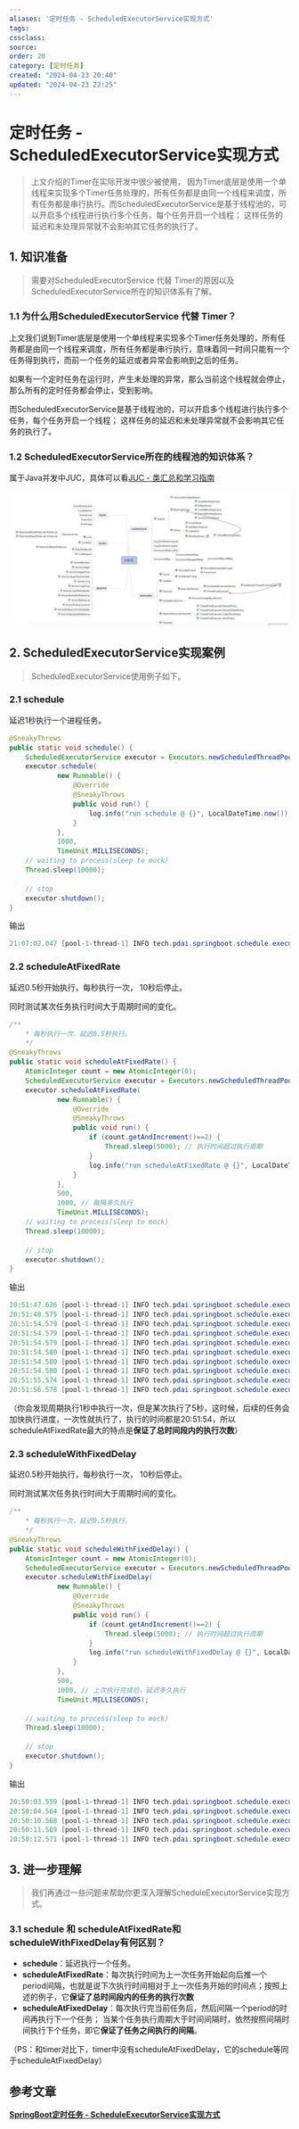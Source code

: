 ```yaml
---
aliases: '定时任务 - ScheduledExecutorService实现方式'
tags: 
cssclass:
source:
order: 20
category: [定时任务]
created: "2024-04-23 20:40"
updated: "2024-04-23 22:25"
---
```


# 定时任务 - ScheduledExecutorService实现方式

>上文介绍的Timer在实际开发中很少被使用， 因为Timer底层是使用一个单线程来实现多个Timer任务处理的，所有任务都是由同一个线程来调度，所有任务都是串行执行。而ScheduledExecutorService是基于线程池的，可以开启多个线程进行执行多个任务，每个任务开启一个线程； 这样任务的延迟和未处理异常就不会影响其它任务的执行了。

## 1. 知识准备

> 需要对ScheduledExecutorService 代替 Timer的原因以及ScheduledExecutorService所在的知识体系有了解。

### 1.1 为什么用ScheduledExecutorService 代替 Timer？

上文我们说到Timer底层是使用一个单线程来实现多个Timer任务处理的，所有任务都是由同一个线程来调度，所有任务都是串行执行，意味着同一时间只能有一个任务得到执行，而前一个任务的延迟或者异常会影响到之后的任务。

如果有一个定时任务在运行时，产生未处理的异常，那么当前这个线程就会停止，那么所有的定时任务都会停止，受到影响。

而ScheduledExecutorService是基于线程池的，可以开启多个线程进行执行多个任务，每个任务开启一个线程； 这样任务的延迟和未处理异常就不会影响其它任务的执行了。

### 1.2 ScheduledExecutorService所在的线程池的知识体系？

属于Java并发中JUC，具体可以看[JUC - 类汇总和学习指南](https://pdai.tech/md/java/thread/java-thread-x-juc-overview.html)

![image-20220719041508424](https://raw.githubusercontent.com/MrJackC/PicGoImages/main/other/202404232222579.png)

## 2. ScheduledExecutorService实现案例

> ScheduledExecutorService使用例子如下。

### 2.1 schedule

延迟1秒执行一个进程任务。

```java
@SneakyThrows
public static void schedule() {
    ScheduledExecutorService executor = Executors.newScheduledThreadPool(1);
    executor.schedule(
            new Runnable() {
                @Override
                @SneakyThrows
                public void run() {
                    log.info("run schedule @ {}", LocalDateTime.now());
                }
            },
            1000,
            TimeUnit.MILLISECONDS);
    // waiting to process(sleep to mock)
    Thread.sleep(10000);

    // stop
    executor.shutdown();
}
```

输出

```java
21:07:02.047 [pool-1-thread-1] INFO tech.pdai.springboot.schedule.executorservice.ScheduleExecutorServiceDemo - run schedule @ 2022-03-10T21:07:02.046
```

### 2.2 scheduleAtFixedRate

延迟0.5秒开始执行，每秒执行一次， 10秒后停止。

同时测试某次任务执行时间大于周期时间的变化。

```java
/**
    * 每秒执行一次，延迟0.5秒执行。
    */
@SneakyThrows
public static void scheduleAtFixedRate() {
    AtomicInteger count = new AtomicInteger(0);
    ScheduledExecutorService executor = Executors.newScheduledThreadPool(1);
    executor.scheduleAtFixedRate(
            new Runnable() {
                @Override
                @SneakyThrows
                public void run() {
                    if (count.getAndIncrement()==2) {
                        Thread.sleep(5000); // 执行时间超过执行周期
                    }
                    log.info("run scheduleAtFixedRate @ {}", LocalDateTime.now());
                }
            },
            500,
            1000, // 每隔多久执行
            TimeUnit.MILLISECONDS);
    // waiting to process(sleep to mock)
    Thread.sleep(10000);

    // stop
    executor.shutdown();
}

```

输出

```java
20:51:47.626 [pool-1-thread-1] INFO tech.pdai.springboot.schedule.executorservice.ScheduleExecutorServiceDemo - run scheduleAtFixedRate @ 2022-03-10T20:51:47.624
20:51:48.575 [pool-1-thread-1] INFO tech.pdai.springboot.schedule.executorservice.ScheduleExecutorServiceDemo - run scheduleAtFixedRate @ 2022-03-10T20:51:48.575
20:51:54.579 [pool-1-thread-1] INFO tech.pdai.springboot.schedule.executorservice.ScheduleExecutorServiceDemo - run scheduleAtFixedRate @ 2022-03-10T20:51:54.579
20:51:54.579 [pool-1-thread-1] INFO tech.pdai.springboot.schedule.executorservice.ScheduleExecutorServiceDemo - run scheduleAtFixedRate @ 2022-03-10T20:51:54.579
20:51:54.579 [pool-1-thread-1] INFO tech.pdai.springboot.schedule.executorservice.ScheduleExecutorServiceDemo - run scheduleAtFixedRate @ 2022-03-10T20:51:54.579
20:51:54.580 [pool-1-thread-1] INFO tech.pdai.springboot.schedule.executorservice.ScheduleExecutorServiceDemo - run scheduleAtFixedRate @ 2022-03-10T20:51:54.580
20:51:54.580 [pool-1-thread-1] INFO tech.pdai.springboot.schedule.executorservice.ScheduleExecutorServiceDemo - run scheduleAtFixedRate @ 2022-03-10T20:51:54.580
20:51:54.580 [pool-1-thread-1] INFO tech.pdai.springboot.schedule.executorservice.ScheduleExecutorServiceDemo - run scheduleAtFixedRate @ 2022-03-10T20:51:54.580
20:51:55.574 [pool-1-thread-1] INFO tech.pdai.springboot.schedule.executorservice.ScheduleExecutorServiceDemo - run scheduleAtFixedRate @ 2022-03-10T20:51:55.574
20:51:56.578 [pool-1-thread-1] INFO tech.pdai.springboot.schedule.executorservice.ScheduleExecutorServiceDemo - run scheduleAtFixedRate @ 2022-03-10T20:51:56.578
```

（你会发现周期执行1秒中执行一次，但是某次执行了5秒，这时候，后续的任务会加快执行进度，一次性就执行了，执行的时间都是20:51:54，所以scheduleAtFixedRate最大的特点是**保证了总时间段内的执行次数**）

### 2.3 scheduleWithFixedDelay

延迟0.5秒开始执行，每秒执行一次， 10秒后停止。

同时测试某次任务执行时间大于周期时间的变化。

```java
/**
    * 每秒执行一次，延迟0.5秒执行。
    */
@SneakyThrows
public static void scheduleWithFixedDelay() {
    AtomicInteger count = new AtomicInteger(0);
    ScheduledExecutorService executor = Executors.newScheduledThreadPool(1);
    executor.scheduleWithFixedDelay(
            new Runnable() {
                @Override
                @SneakyThrows
                public void run() {
                    if (count.getAndIncrement()==2) {
                        Thread.sleep(5000); // 执行时间超过执行周期
                    }
                    log.info("run scheduleWithFixedDelay @ {}", LocalDateTime.now());
                }
            },
            500,
            1000, // 上次执行完成后，延迟多久执行
            TimeUnit.MILLISECONDS);

    // waiting to process(sleep to mock)
    Thread.sleep(10000);

    // stop
    executor.shutdown();
}
```

输出

```java
20:50:03.559 [pool-1-thread-1] INFO tech.pdai.springboot.schedule.executorservice.ScheduleExecutorServiceDemo - run scheduleWithFixedDelay @ 2022-03-10T20:50:03.557
20:50:04.564 [pool-1-thread-1] INFO tech.pdai.springboot.schedule.executorservice.ScheduleExecutorServiceDemo - run scheduleWithFixedDelay @ 2022-03-10T20:50:04.564
20:50:10.568 [pool-1-thread-1] INFO tech.pdai.springboot.schedule.executorservice.ScheduleExecutorServiceDemo - run scheduleWithFixedDelay @ 2022-03-10T20:50:10.568
20:50:11.569 [pool-1-thread-1] INFO tech.pdai.springboot.schedule.executorservice.ScheduleExecutorServiceDemo - run scheduleWithFixedDelay @ 2022-03-10T20:50:11.569
20:50:12.571 [pool-1-thread-1] INFO tech.pdai.springboot.schedule.executorservice.ScheduleExecutorServiceDemo - run scheduleWithFixedDelay @ 2022-03-10T20:50:12.571
```

## 3. 进一步理解

> 我们再通过一些问题来帮助你更深入理解ScheduleExecutorService实现方式。

### 3.1 schedule 和 scheduleAtFixedRate和 scheduleWithFixedDelay有何区别？

- **schedule**：延迟执行一个任务。
- **scheduleAtFixedRate**：每次执行时间为上一次任务开始起向后推一个period间隔，也就是说下次执行时间相对于上一次任务开始的时间点；按照上述的例子，它**保证了总时间段内的任务的执行次数**
- **scheduleAtFixedDelay**：每次执行完当前任务后，然后间隔一个period的时间再执行下一个任务； 当某个任务执行周期大于时间间隔时，依然按照间隔时间执行下个任务，即它**保证了任务之间执行的间隔**。

（PS：和timer对比下，timer中没有scheduleAtFixedDelay，它的schedule等同于scheduleAtFixedDelay）

## 参考文章

[**SpringBoot定时任务 - ScheduleExecutorService实现方式**](https://pdai.tech/md/spring/springboot/springboot-x-task-executor-timer.html)